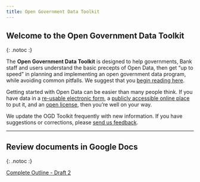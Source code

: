 ```yaml
---
title: Open Government Data Toolkit
---
```


## Welcome to the Open Government Data Toolkit
{: .notoc :}

The **Open Government Data Toolkit** is designed to help governments, Bank staff and users understand the basic
precepts of Open Data, then get “up to speed” in planning and implementing an open government data program, while
avoiding common pitfalls.  We suggest that you [begin reading here](open-data-in-60-seconds.html).

Getting started with Open Data can be easier than many people think. If you have data in a [re-usable electronic
form](essentials.html#definition), a [publicly accessible online place](technology.html) to put it, and an [open license](essentials.html#licenses),
then you’re well on your way.

We update the OGD Toolkit frequently with new information. If you have suggestions or corrections, please [send us
feedback](http://datahelpdesk.worldbank.org#givefeedback).

---

## Review documents in Google Docs
{: .notoc :}

[Complete Outline - Draft 2](https://docs.google.com/document/d/17MKCPsT5z8Jl9jYI6Olbw49NZ4ZtKPWfa6NhijlrKfk/edit)
